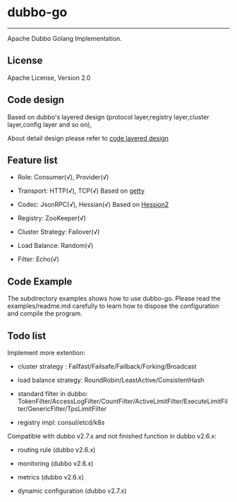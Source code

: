 # dubbo-go #
---
Apache Dubbo Golang Implementation.

## License

Apache License, Version 2.0

## Code design ##
Based on dubbo's layered design (protocol layer,registry layer,cluster layer,config layer and so on),

About detail design please refer to [code layered design](https://github.com/dubbo/go-for-apache-dubbo/wiki/dubbo-go-V2.6-design)
## Feature list ##

+  Role: Consumer(√), Provider(√)

+  Transport: HTTP(√), TCP(√) Based on [getty](https://github.com/AlexStocks/getty)

+  Codec:  JsonRPC(√), Hessian(√) Based on [Hession2](https://github.com/dubbogo/hessian2)

+  Registry: ZooKeeper(√)

+  Cluster Strategy: Failover(√)

+  Load Balance: Random(√)

+  Filter: Echo(√)

## Code Example

The subdirectory examples shows how to use dubbo-go. Please read the examples/readme.md carefully to learn how to dispose the configuration and compile the program.


## Todo list

Implement more extention:

 * cluster strategy : Failfast/Failsafe/Failback/Forking/Broadcast

 * load balance strategy: RoundRobin/LeastActive/ConsistentHash

 * standard filter in dubbo: TokenFilter/AccessLogFilter/CountFilter/ActiveLimitFilter/ExecuteLimitFilter/GenericFilter/TpsLimitFilter

 * registry impl: consul/etcd/k8s
 
Compatible with dubbo v2.7.x and not finished function in dubbo v2.6.x:
 
 * routing rule (dubbo v2.6.x)
 
 * monitoring (dubbo v2.6.x)
 
 * metrics (dubbo v2.6.x)
 
 * dynamic configuration (dubbo v2.7.x)
